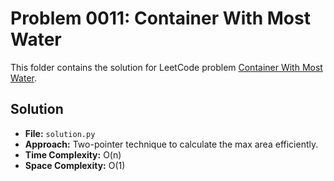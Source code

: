 # Problem 0011: Container With Most Water

This folder contains the solution for LeetCode problem [Container With Most Water](https://leetcode.com/problems/container-with-most-water/).

## Solution

- **File:** `solution.py`
- **Approach:** Two-pointer technique to calculate the max area efficiently.
- **Time Complexity:** O(n)
- **Space Complexity:** O(1)
